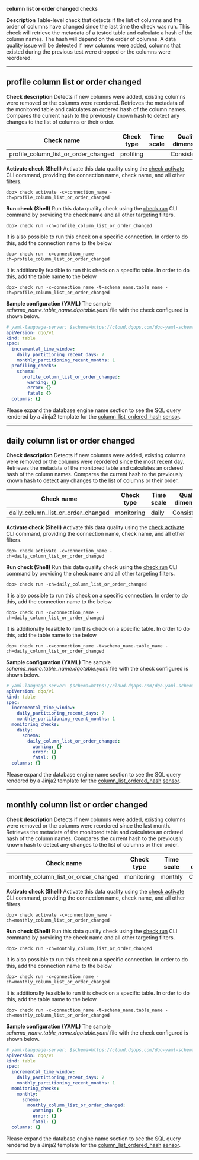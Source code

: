 **column list or order changed** checks

**Description**
Table-level check that detects if the list of columns and the order of columns have changed since the last time the check was run.
 This check will retrieve the metadata of a tested table and calculate a hash of the column names. The hash will depend on the order of columns.
 A data quality issue will be detected if new columns were added, columns that existed during the previous test were dropped or the columns were reordered.

___

## **profile column list or order changed**


**Check description**
Detects if new columns were added, existing columns were removed or the columns were reordered. Retrieves the metadata of the monitored table and calculates an ordered hash of the column names. Compares the current hash to the previously known hash to detect any changes to the list of columns or their order.

|Check name|Check type|Time scale|Quality dimension|Sensor definition|Quality rule|
|----------|----------|----------|-----------------|-----------------|------------|
|profile_column_list_or_order_changed|profiling| |Consistency|[column_list_ordered_hash](../../../../reference/sensors/table/schema-table-sensors.md#column-list-ordered-hash)|[value_changed](../../../../reference/rules/Comparison.md#value-changed)|

**Activate check (Shell)**
Activate this data quality using the [check activate](../../../../command-line-interface/check.md#dqo-check-activate) CLI command, providing the connection name, check name, and all other filters.

```
dqo> check activate -c=connection_name -ch=profile_column_list_or_order_changed
```

**Run check (Shell)**
Run this data quality check using the [check run](../../../../command-line-interface/check.md#dqo-check-run) CLI command by providing the check name and all other targeting filters.

```
dqo> check run -ch=profile_column_list_or_order_changed
```

It is also possible to run this check on a specific connection. In order to do this, add the connection name to the below

```
dqo> check run -c=connection_name -ch=profile_column_list_or_order_changed
```

It is additionally feasible to run this check on a specific table. In order to do this, add the table name to the below

```
dqo> check run -c=connection_name -t=schema_name.table_name -ch=profile_column_list_or_order_changed
```

**Sample configuration (YAML)**
The sample *schema_name.table_name.dqotable.yaml* file with the check configured is shown below.


```yaml hl_lines="8-13"
# yaml-language-server: $schema=https://cloud.dqops.com/dqo-yaml-schema/TableYaml-schema.json
apiVersion: dqo/v1
kind: table
spec:
  incremental_time_window:
    daily_partitioning_recent_days: 7
    monthly_partitioning_recent_months: 1
  profiling_checks:
    schema:
      profile_column_list_or_order_changed:
        warning: {}
        error: {}
        fatal: {}
  columns: {}

```

Please expand the database engine name section to see the SQL query rendered by a Jinja2 template for the
[column_list_ordered_hash](../../../../reference/sensors/table/schema-table-sensors.md#column-list-ordered-hash)
[sensor](../../../dqo-concepts/sensors/sensors.md).








___

## **daily column list or order changed**


**Check description**
Detects if new columns were added, existing columns were removed or the columns were reordered since the most recent day. Retrieves the metadata of the monitored table and calculates an ordered hash of the column names. Compares the current hash to the previously known hash to detect any changes to the list of columns or their order.

|Check name|Check type|Time scale|Quality dimension|Sensor definition|Quality rule|
|----------|----------|----------|-----------------|-----------------|------------|
|daily_column_list_or_order_changed|monitoring|daily|Consistency|[column_list_ordered_hash](../../../../reference/sensors/table/schema-table-sensors.md#column-list-ordered-hash)|[value_changed](../../../../reference/rules/Comparison.md#value-changed)|

**Activate check (Shell)**
Activate this data quality using the [check activate](../../../../command-line-interface/check.md#dqo-check-activate) CLI command, providing the connection name, check name, and all other filters.

```
dqo> check activate -c=connection_name -ch=daily_column_list_or_order_changed
```

**Run check (Shell)**
Run this data quality check using the [check run](../../../../command-line-interface/check.md#dqo-check-run) CLI command by providing the check name and all other targeting filters.

```
dqo> check run -ch=daily_column_list_or_order_changed
```

It is also possible to run this check on a specific connection. In order to do this, add the connection name to the below

```
dqo> check run -c=connection_name -ch=daily_column_list_or_order_changed
```

It is additionally feasible to run this check on a specific table. In order to do this, add the table name to the below

```
dqo> check run -c=connection_name -t=schema_name.table_name -ch=daily_column_list_or_order_changed
```

**Sample configuration (YAML)**
The sample *schema_name.table_name.dqotable.yaml* file with the check configured is shown below.


```yaml hl_lines="8-14"
# yaml-language-server: $schema=https://cloud.dqops.com/dqo-yaml-schema/TableYaml-schema.json
apiVersion: dqo/v1
kind: table
spec:
  incremental_time_window:
    daily_partitioning_recent_days: 7
    monthly_partitioning_recent_months: 1
  monitoring_checks:
    daily:
      schema:
        daily_column_list_or_order_changed:
          warning: {}
          error: {}
          fatal: {}
  columns: {}

```

Please expand the database engine name section to see the SQL query rendered by a Jinja2 template for the
[column_list_ordered_hash](../../../../reference/sensors/table/schema-table-sensors.md#column-list-ordered-hash)
[sensor](../../../dqo-concepts/sensors/sensors.md).








___

## **monthly column list or order changed**


**Check description**
Detects if new columns were added, existing columns were removed or the columns were reordered since the last month. Retrieves the metadata of the monitored table and calculates an ordered hash of the column names. Compares the current hash to the previously known hash to detect any changes to the list of columns or their order.

|Check name|Check type|Time scale|Quality dimension|Sensor definition|Quality rule|
|----------|----------|----------|-----------------|-----------------|------------|
|monthly_column_list_or_order_changed|monitoring|monthly|Consistency|[column_list_ordered_hash](../../../../reference/sensors/table/schema-table-sensors.md#column-list-ordered-hash)|[value_changed](../../../../reference/rules/Comparison.md#value-changed)|

**Activate check (Shell)**
Activate this data quality using the [check activate](../../../../command-line-interface/check.md#dqo-check-activate) CLI command, providing the connection name, check name, and all other filters.

```
dqo> check activate -c=connection_name -ch=monthly_column_list_or_order_changed
```

**Run check (Shell)**
Run this data quality check using the [check run](../../../../command-line-interface/check.md#dqo-check-run) CLI command by providing the check name and all other targeting filters.

```
dqo> check run -ch=monthly_column_list_or_order_changed
```

It is also possible to run this check on a specific connection. In order to do this, add the connection name to the below

```
dqo> check run -c=connection_name -ch=monthly_column_list_or_order_changed
```

It is additionally feasible to run this check on a specific table. In order to do this, add the table name to the below

```
dqo> check run -c=connection_name -t=schema_name.table_name -ch=monthly_column_list_or_order_changed
```

**Sample configuration (YAML)**
The sample *schema_name.table_name.dqotable.yaml* file with the check configured is shown below.


```yaml hl_lines="8-14"
# yaml-language-server: $schema=https://cloud.dqops.com/dqo-yaml-schema/TableYaml-schema.json
apiVersion: dqo/v1
kind: table
spec:
  incremental_time_window:
    daily_partitioning_recent_days: 7
    monthly_partitioning_recent_months: 1
  monitoring_checks:
    monthly:
      schema:
        monthly_column_list_or_order_changed:
          warning: {}
          error: {}
          fatal: {}
  columns: {}

```

Please expand the database engine name section to see the SQL query rendered by a Jinja2 template for the
[column_list_ordered_hash](../../../../reference/sensors/table/schema-table-sensors.md#column-list-ordered-hash)
[sensor](../../../dqo-concepts/sensors/sensors.md).








___
